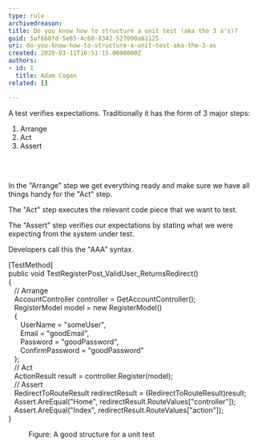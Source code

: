 ```yaml
---
type: rule
archivedreason: 
title: Do you know how to structure a unit test (aka the 3 a's)?
guid: 5af6b8fd-5e65-4c68-8342-527090a61125
uri: do-you-know-how-to-structure-a-unit-test-aka-the-3-as
created: 2020-03-11T16:51:15.0000000Z
authors:
- id: 1
  title: Adam Cogan
related: []

---
```



A test verifies expectations. Traditionally it has the form of 3 major steps&#58;<div><ol><li>Arrange</li><li>Act</li><li>Assert<br></li></ol></div>
<br><excerpt class='endintro'></excerpt><br>
<p>​In the &quot;Arrange&quot; step we get everything ready and make sure we have all things handy for the &quot;Act&quot; step.</p><p class="ssw15-rteElement-P">The &quot;Act&quot; step executes the relevant code piece that we want to test.​<br></p><p class="ssw15-rteElement-P">The &quot;Assert&quot; step verifies our expectations by stating what we were expecting from the system under test.​​<br></p><p class="ssw15-rteElement-P">Developers call this the &quot;AAA&quot; syntax.​​<br></p><p class="ssw15-rteElement-CodeArea">[TestMethod]<br>public void TestRegisterPost_ValidUser_ReturnsRedirect()<br>&#123;<br>&#160;&#160;&#160;// Arrange<br>&#160;&#160;&#160;AccountController controller = GetAccountController();<br>&#160;&#160;&#160;RegisterModel model = new RegisterModel()<br>&#160;&#160;&#160;&#123;<br>&#160;&#160;&#160;&#160;&#160;&#160;UserName = &quot;someUser&quot;,<br>&#160;&#160;&#160;&#160;&#160;&#160;Email = &quot;goodEmail&quot;,<br>&#160;&#160;&#160;&#160;&#160;&#160;Password = &quot;goodPassword&quot;,<br>&#160;&#160;&#160;&#160;&#160;&#160;ConfirmPassword = &quot;goodPassword&quot;<br>&#160;&#160;&#160;&#125;;<br>&#160;&#160;&#160;// Act<br>&#160;&#160;&#160;ActionResult result = controller.Register(model);<br>&#160;&#160;&#160;// Assert<br>&#160;&#160;&#160;RedirectToRouteResult redirectResult = (RedirectToRouteResult)result;<br>&#160;&#160;&#160;Assert.AreEqual(&quot;Home&quot;, redirectResult.RouteValues[&quot;controller&quot;]);<br>&#160;&#160;&#160;Assert.AreEqual(&quot;Index&quot;, redirectResult.RouteValues[&quot;action&quot;]);<br>&#125;</p><dd class="ssw15-rteElement-FigureGood">Figure&#58; A good structure for a unit test​​<br></dd>


